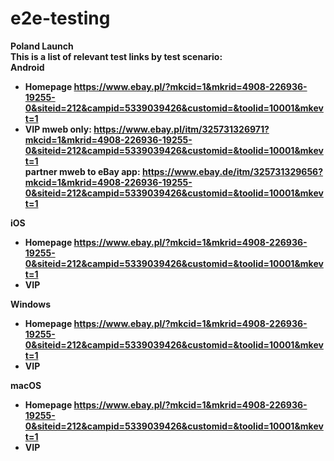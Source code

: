 # e2e-testing

<b>Poland Launch<b><br>
This is a list of relevant test links by test scenario:<br>
Android <br>
- Homepage
https://www.ebay.pl/?mkcid=1&mkrid=4908-226936-19255-0&siteid=212&campid=5339039426&customid=&toolid=10001&mkevt=1
- VIP
mweb only: https://www.ebay.pl/itm/325731326971?mkcid=1&mkrid=4908-226936-19255-0&siteid=212&campid=5339039426&customid=&toolid=10001&mkevt=1 <br>
partner mweb to eBay app: https://www.ebay.de/itm/325731329656?mkcid=1&mkrid=4908-226936-19255-0&siteid=212&campid=5339039426&customid=&toolid=10001&mkevt=1 <br>

iOS <br>
- Homepage
https://www.ebay.pl/?mkcid=1&mkrid=4908-226936-19255-0&siteid=212&campid=5339039426&customid=&toolid=10001&mkevt=1
- VIP

Windows <br>
- Homepage
https://www.ebay.pl/?mkcid=1&mkrid=4908-226936-19255-0&siteid=212&campid=5339039426&customid=&toolid=10001&mkevt=1
- VIP

macOS <br>
- Homepage
https://www.ebay.pl/?mkcid=1&mkrid=4908-226936-19255-0&siteid=212&campid=5339039426&customid=&toolid=10001&mkevt=1
- VIP
